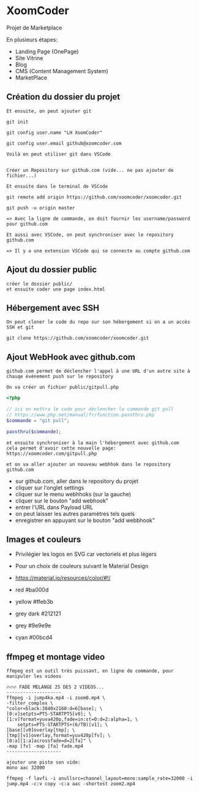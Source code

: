 # XoomCoder

Projet de Marketplace

En plusieurs étapes:
* Landing Page (OnePage)
* Site Vitrine
* Blog
* CMS (Content Management System)
* MarketPlace

## Création du dossier du projet

    Et ensuite, on peut ajouter git

    git init

    git config user.name "LH XoomCoder"

    git config user.email github@xoomcoder.com

    Voilà on peut utiliser git dans VSCode


    Créer un Repository sur github.com (vide... ne pas ajouter de fichier...)

    Et ensuite dans le terminal de VSCode

    git remote add origin https://github.com/xoomcoder/xoomcoder.git

    git push -u origin master

    => Avec la ligne de commande, on doit fournir les username/password pour github.com

    Et aussi avec VSCode, on peut synchroniser avec le repository github.com

    => Il y a une extension VSCode qui se connecte au compte github.com


## Ajout du dossier public

    créer le dossier public/
    et ensuite coder une page index.html


## Hébergement avec SSH

    On peut cloner le code du repo sur son hébergement si on a un accès SSH et git
    
    git clone https://github.com/xoomcoder/xoomcoder.git

## Ajout WebHook avec github.com

    github.com permet de déclencher l'appel à une URL d'un autre site à chauqe événement push sur le repository

    On va créer un fichier public/gitpull.php

```php
<?php

// ici on mettra le code pour déclencher la commande git pull
// https://www.php.net/manual/fr/function.passthru.php
$commande = "git pull";

passthru($commande);

```

    et ensuite synchroniser à la main l'hébergement avec github.com
    cela permet d'avoir cette nouvelle page:
    https://xoomcoder.com/gitpull.php

    et on va aller ajouter un nouveau webhhok dans le repository github.com
    
* sur github.com, aller dans le repository du projet
* cliquer sur l'onglet settings
* cliquer sur le menu webhhoks (sur la gauche)
* cliquer sur le bouton "add webhook"
* entrer l'URL dans Payload URL
* on peut laisser les autres paramètres tels quels
* enregistrer en appuyant sur le bouton "add webbhook"

## Images et couleurs

* Privilégier les logos en SVG car vectoriels et plus légers
* Pour un choix de couleurs suivant le Material Design
* https://material.io/resources/color/#!/

* red #ba000d
* yellow #ffeb3b
* grey dark #212121
* grey #9e9e9e
* cyan #00bcd4

## ffmpeg et montage video

    ffmpeg est un outil très puissant, en ligne de commande, pour manipuler les videos

    🔥🔥🔥 FADE MELANGE 2S DES 2 VIDEOS...  
    --------------------
    ffmpeg -i jump4ka.mp4 -i zoom0.mp4 \
    -filter_complex \
    "color=black:3840x2160:d=6[base]; \
    [0:v]setpts=PTS-STARTPTS[v0]; \
    [1:v]format=yuva420p,fade=in:st=0:d=2:alpha=1, \
        setpts=PTS-STARTPTS+(6/TB)[v1]; \
    [base][v0]overlay[tmp]; \
    [tmp][v1]overlay,format=yuv420p[fv]; \
    [0:a][1:a]acrossfade=d=2[fa]" \
    -map [fv] -map [fa] fade.mp4
    --------------------

    ajouter une piste son vide:
    mono aac 32000

    ffmpeg -f lavfi -i anullsrc=channel_layout=mono:sample_rate=32000 -i jump.mp4 -c:v copy -c:a aac -shortest zoom2.mp4










